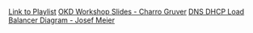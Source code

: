 
[Link to Playlist](https://www.youtube.com/playlist?list=PLaR6Rq6Z4Iqfe0yvNnyYZnYR3Z3Emb_Zm)
[OKD Workshop Slides - Charro Gruver](https://github.com/openshift-cs/okd.io/blob/master/source/blog/slides/OKD-Workshop.pdf)
[DNS DHCP Load Balancer Diagram - Josef Meier](https://github.com/openshift-cs/okd.io/blob/master/source/blog/slides/workshop-okd-2021-03-20-josef-meier-dns-diagram.pdf)


